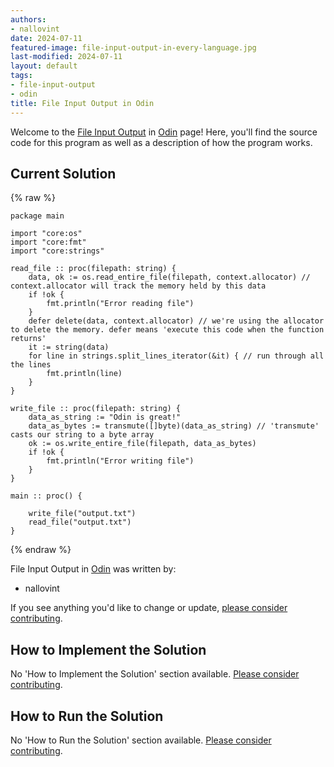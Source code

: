 ```yaml
---
authors:
- nallovint
date: 2024-07-11
featured-image: file-input-output-in-every-language.jpg
last-modified: 2024-07-11
layout: default
tags:
- file-input-output
- odin
title: File Input Output in Odin
---
```


Welcome to the [File Input Output](https://sampleprograms.io/projects/file-input-output) in [Odin](https://sampleprograms.io/languages/odin) page! Here, you'll find the source code for this program as well as a description of how the program works.

## Current Solution

{% raw %}

```odin
package main

import "core:os"
import "core:fmt"
import "core:strings"

read_file :: proc(filepath: string) {
    data, ok := os.read_entire_file(filepath, context.allocator) // context.allocator will track the memory held by this data
    if !ok {
        fmt.println("Error reading file")
    }
    defer delete(data, context.allocator) // we're using the allocator to delete the memory. defer means 'execute this code when the function returns'
    it := string(data)
    for line in strings.split_lines_iterator(&it) { // run through all the lines
        fmt.println(line)
    }
}

write_file :: proc(filepath: string) {
    data_as_string := "Odin is great!"
    data_as_bytes := transmute([]byte)(data_as_string) // 'transmute' casts our string to a byte array
    ok := os.write_entire_file(filepath, data_as_bytes)
    if !ok {
        fmt.println("Error writing file")
    }
}

main :: proc() {
    
    write_file("output.txt")
    read_file("output.txt")
}
```

{% endraw %}

File Input Output in [Odin](https://sampleprograms.io/languages/odin) was written by:

- nallovint

If you see anything you'd like to change or update, [please consider contributing](https://github.com/TheRenegadeCoder/sample-programs).

## How to Implement the Solution

No 'How to Implement the Solution' section available. [Please consider contributing](https://github.com/TheRenegadeCoder/sample-programs-website).

## How to Run the Solution

No 'How to Run the Solution' section available. [Please consider contributing](https://github.com/TheRenegadeCoder/sample-programs-website).